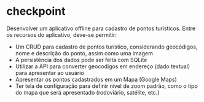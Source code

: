 # checkpoint

Desenvolver um aplicativo offline para cadastro de pontos turísticos. Entre os recursos do aplicativo, deve-se permitir:

- Um CRUD para cadastro de pontos turístico, considerando geocódigos, nome e descrição do ponto, assim como uma imagem
- A persistência dos dados pode ser feita com SQLite
- Utilizar a API para converter geocodigos em endereço (dado textual) para apresentar ao usuário
- Apresentar os pontos cadastrados em um Mapa (Google Maps)
- Ter tela de configuração para definir nível de zoom padrão, como o tipo do mapa que será apresentado (rodoviário, satélite, etc.)
